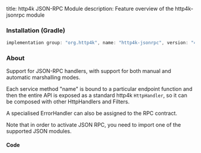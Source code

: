 title: http4k JSON-RPC Module
description: Feature overview of the http4k-jsonrpc module

### Installation (Gradle)

```groovy
implementation group: "org.http4k", name: "http4k-jsonrpc", version: "4.5.0.1"
```

### About

Support for JSON-RPC handlers, with support for both manual and automatic marshalling modes.

Each service method "name" is bound to a particular endpoint function and then the entire API is 
exposed as a standard http4k `HttpHandler`, so it can be composed with other HttpHandlers and Filters.

A specialised ErrorHandler can also be assigned to the RPC contract.

Note that in order to activate JSON RPC, you need to import one of the supported JSON modules.

#### Code [<img class="octocat"/>](https://github.com/http4k/http4k/blob/master/src/docs/guide/modules/jsonrpc/example.kt)

<script src="https://gist-it.appspot.com/https://github.com/http4k/http4k/blob/master/src/docs/guide/modules/jsonrpc/example.kt"></script>
